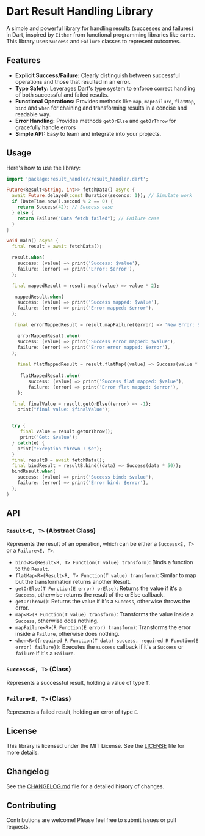 # Dart Result Handling Library

A simple and powerful library for handling results (successes and failures) in Dart, inspired by `Either` from functional programming libraries like `dartz`. This library uses `Success` and `Failure` classes to represent outcomes.

## Features

-   **Explicit Success/Failure:** Clearly distinguish between successful operations and those that resulted in an error.
-   **Type Safety:** Leverages Dart's type system to enforce correct handling of both successful and failed results.
-   **Functional Operations:** Provides methods like `map`, `mapFailure`, `flatMap`, `bind` and `when` for chaining and transforming results in a concise and readable way.
-   **Error Handling:** Provides methods `getOrElse` and `getOrThrow` for gracefully handle errors
-   **Simple API:** Easy to learn and integrate into your projects.

## Usage

Here's how to use the library:

```dart
import 'package:result_handler/result_handler.dart';

Future<Result<String, int>> fetchData() async {
  await Future.delayed(const Duration(seconds: 1)); // Simulate work
  if (DateTime.now().second % 2 == 0) {
    return Success(42); // Success case
  } else {
    return Failure("Data fetch failed"); // Failure case
  }
}

void main() async {
  final result = await fetchData();

  result.when(
    success: (value) => print('Success: $value'),
    failure: (error) => print('Error: $error'),
  );

  final mappedResult = result.map((value) => value * 2);

   mappedResult.when(
    success: (value) => print('Success mapped: $value'),
    failure: (error) => print('Error mapped: $error'),
  );

   final errorMappedResult = result.mapFailure((error) => 'New Error: $error');

    errorMappedResult.when(
    success: (value) => print('Success error mapped: $value'),
    failure: (error) => print('Error error mapped: $error'),
  );
  
    final flatMappedResult = result.flatMap((value) => Success(value * 3));
    
     flatMappedResult.when(
        success: (value) => print('Success flat mapped: $value'),
        failure: (error) => print('Error flat mapped: $error'),
    );

  final finalValue = result.getOrElse((error) => -1);
    print("final value: $finalValue");


  try {
     final value = result.getOrThrow();
     print('Got: $value');
  } catch(e) {
    print("Exception thrown : $e");
  }
  final resultB = await fetchData();
  final bindResult = resultB.bind((data) => Success(data * 50));
  bindResult.when(
    success: (value) => print('Success bind: $value'),
    failure: (error) => print('Error bind: $error'),
  );
}
```

## API

### `Result<E, T>` (Abstract Class)

Represents the result of an operation, which can be either a `Success<E, T>` or a `Failure<E, T>`.

-   `bind<R>(Result<R, T> Function(T value) transform)`:  Binds a function to the `Result`.
-   `flatMap<R>(Result<R, T> Function(T value) transform)`: Similar to map but the transformation returns another Result.
-   `getOrElse(T Function(E error) orElse)`: Returns the value if it's a `Success`, otherwise returns the result of the orElse callback.
-   `getOrThrow()`: Returns the value if it's a `Success`, otherwise throws the error.
-   `map<R>(R Function(T value) transform)`: Transforms the value inside a `Success`, otherwise does nothing.
-   `mapFailure<R>(R Function(E error) transform)`: Transforms the error inside a `Failure`, otherwise does nothing.
-   `when<R>({required R Function(T data) success, required R Function(E error) failure})`: Executes the `success` callback if it's a `Success` or `failure` if it's a `Failure`.

### `Success<E, T>` (Class)

Represents a successful result, holding a value of type `T`.

### `Failure<E, T>` (Class)

Represents a failed result, holding an error of type `E`.

## License

This library is licensed under the MIT License. See the [LICENSE](LICENSE) file for more details.

## Changelog

See the [CHANGELOG.md](CHANGELOG.md) file for a detailed history of changes.

## Contributing

Contributions are welcome! Please feel free to submit issues or pull requests.

